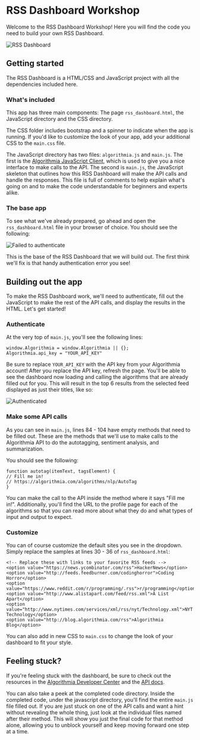 # RSS Dashboard Workshop

Welcome to the RSS Dashboard Workshop! Here you will find the code you need to build your own RSS Dashboard. 

![RSS Dashboard](https://raw.githubusercontent.com/algorithmiaio/sample-apps/master/JavaScript/RSS_dashboard/readme_resources/final_dashboard.png)

## Getting started

The RSS Dashboard is a HTML/CSS and JavaScript project with all the dependencies included here. 

### What's included

This app has three main components: The page `rss_dashboard.html`, the JavaScript directory and the CSS directory.

The CSS folder includes bootstrap and a spinner to indicate when the app is running. If you'd like to customize the look of your app, add your additional CSS to the `main.css` file. 

The JavaScript directory has two files: `algorithmia.js` and `main.js`. The first is the [Algorithmia JavaScript Client](http://developers.algorithmia.com/clients/javascript/), which is used to give you a nice interface to make calls to the API. The second is `main.js`, the JavaScript skeleton that outlines how this RSS Dashboard will make the API calls and handle the responses. This file is full of comments to help explain what's going on and to make the code understandable for beginners and experts alike.

### The base app

To see what we've already prepared, go ahead and open the `rss_dashboard.html` file in your browser of choice. You should see the following:

![Failed to authenticate](https://raw.githubusercontent.com/algorithmiaio/sample-apps/master/JavaScript/RSS_dashboard/readme_resources/failed_to_authenticate.png)

This is the base of the RSS Dashboard that we will build out. The first think we'll fix is that handy authentication error you see!

## Building out the app

To make the RSS Dashboard work, we'll need to authenticate, fill out the JavaScript to make the rest of the API calls, and display the results in the HTML. Let's get started!

### Authenticate

At the very top of `main.js`, you'll see the following lines:
```
window.Algorithmia = window.Algorithmia || {};
Algorithmia.api_key = "YOUR_API_KEY"
```

Be sure to replace `YOUR_API_KEY` with the API key from your Algorithmia account! After you replace the API key, refresh the page. You'll be able to see the dashboard now loading and calling the algorithms that are already filled out for you. This will result in the top 6 results from the selected feed displayed as just their titles, like so:

![Authenticated](https://raw.githubusercontent.com/algorithmiaio/sample-apps/master/JavaScript/RSS_dashboard/readme_resources/authenticated.png)

### Make some API calls

As you can see in `main.js`, lines 84 - 104 have empty methods that need to be filled out. These are the methods that we'll use to make calls to the Algorithmia API to do the autotagging, sentiment analysis, and summarization. 

You should see the following:
```
function autotag(itemText, tagsElement) {
// Fill me in!
// https://algorithmia.com/algorithms/nlp/AutoTag
}
```

You can make the call to the API inside the method where it says "Fill me in!". Additionally, you'll find the URL to the profile page for each of the algorithms so that you can read more about what they do and what types of input and output to expect. 

### Customize

You can of course customize the default sites you see in the dropdown. Simply replace the samples at lines 30 - 36 of `rss_dashboard.html`:

```
<!-- Replace these with links to your favorite RSS feeds -->
<option value="https://news.ycombinator.com/rss">HackerNews</option>
<option value="http://feeds.feedburner.com/codinghorror">Coding Horror</option>
<option value="https://www.reddit.com/r/programming/.rss">r/programming</option>
<option value="http://www.alistapart.com/feed/rss.xml">A List Apart</option>
<option value="http://www.nytimes.com/services/xml/rss/nyt/Technology.xml">NYT Technology</option>
<option value="http://blog.algorithmia.com/rss">Algorithmia Blog</option>
```

You can also add in new CSS to `main.css` to change the look of your dashboard to fit your style.

## Feeling stuck?

If you're feeling stuck with the dashboard, be sure to check out the resources in the [Algorithmia Developer Center](http://developers.algorithmia.com) and the [API docs](http://docs.algorithmia.com).

You can also take a peek at the completed code directory. Inside the completed code, under the javascript directory, you'll find the entire `main.js` file filled out. If you are just stuck on one of the API calls and want a hint without revealing the whole thing, just look at the individual files named after their method. This will show you just the final code for that method alone, allowing you to unblock yourself and keep moving forward one step at a time.